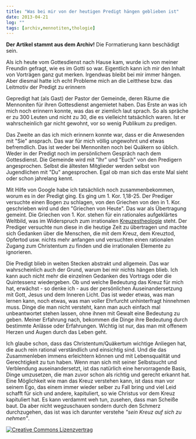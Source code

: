 ```yaml
---
title: "Was bei mir von der heutigen Predigt hängen geblieben ist"
date: 2013-04-21
log: ""
tags: [archiv,mennotiten,thologie]
---
```

**Der Artikel stammt aus dem Archiv!** Die Formatierung kann beschädigt sein.

Als ich heute vom Gottesdienst nach Hause kam, wurde ich von meiner Freundin gefragt, wie es im Gotti so war. Eigentlich kann ich mir den Inhalt von Vorträgen ganz gut merken. Irgendwas bleibt bei mir immer hängen. Aber diesmal hatte ich echt Probleme mich an die Leitthese bzw. das Leitmotiv der Predigt zu erinnern
<!--break-->
Gepredigt hat (als Gast) der Pastor der Gemeinde, deren Räume die Mennoniten für ihren Gottesdienst angemietet haben. Das Erste an was ich mich noch erinnern konnte, was das er ziemlich laut sprach. So als spräche er zu 300 Leuten und nicht zu 30, die es vielleicht tatsächlich waren. Ist er wahrscheinlich gar nicht gewohnt, vor so wenig Publikum zu predigen. 

Das Zweite an das ich mich erinnern konnte war, dass er die Anwesenden mit "Sie" ansprach.  Das war für mich völlig ungewohnt und etwas befremdlich. Das ist weder bei Mennoniten noch bei Quäkern so üblich. Weder in der Predigt noch im persönlichem Gespräch nach dem Gottesdienst. Die Gemeinde wird mit "Ihr" und "Euch" von den Predigern angesprochen. Selbst die ältesten Mitglieder werden selbst von Jugendlichen mit "Du" angesprochen. Egal ob man sich das erste Mal sieht oder schon jahrelang kennt.  

Mit Hilfe von Google habe ich tatsächlich noch zusammenbekommen, worum es in der Predigt ging. Es ging um 1. Kor. 1,18-25. Der Prediger versuchte einen Bogen zu schlagen, von den Griechen von den in 1. Kor. geschrieben wird und den "Griechen von Heute". Das war als Übertragung gemeint. Die  Griechen von 1. Kor. stehen für ein rationales aufgeklärtes Weltbild, was im Widerspruch zum irrationalen <a href="">Kreuzestheologie</a> steht. Der Prediger versuchte nun diese in die heutige Zeit zu übertragen und machte sich Gedanken über die Menschen, die mit dem Kreuz, dem Kreuztod, Opfertod usw. nichts mehr anfangen und versuchten einen rationalen Zugang zum Christentum zu finden und die irrationalen Elemente zu ignorieren.

 Die Predigt blieb in weiten Stecken abstrakt und allgemein. Das war wahrscheinlich auch der Grund, warum bei mir nichts hängen blieb. Ich kann auch nicht mehr die einzelnen Gedanken des Vortrags oder die Quintessenz wiedergeben. Ob und welche Bedeutung das Kreuz für mich hat, erwächst - so denke ich - aus der persönlichen Auseinandersetzung mit Gott, Jesus und dem Inneren Licht. Das ist weder etwas, was man lernen kann, noch etwas, was man voller Ehrfurcht unhinterfragt hinnehmen muss. Dinge die man nicht versteht, kann man auch einfach mal unbeantwortet stehen lassen, ohne ihnen mit Gewalt eine Bedeutung zu geben. Meiner Erfahrung nach, bekommen die Dinge ihre Bedeutung durch bestimmte Anlässe oder Erfahrungen. Wichtig ist nur, das man mit offenem Herzen und Augen durch das Leben geht. 

Ich glaube schon, dass das Christentum/Quäkertum wichtige Anliegen hat, die auch rein rational verständlich und einsichtig sind. Und die das Zusammenleben immens erleichtern können und mit Lebensqualität und Gerechtigkeit zu tun haben. Wenn man sich mit seiner Selbstsucht und Verblendung auseinandersetzt, ist das natürlich eine hervorragende Basis, Dinge umzusetzen, die man zuvor schon als richtig und gerecht erkannt hat. Eine Möglichkeit wie man das Kreuz verstehen kann, ist dass man vor seinem Ego, das einem immer wieder selber zu Fall bring und viel Leid schafft für sich und andere,  kapituliert, so wie Christus vor dem Kreuz kapituliert hat. Es kann verdammt weh tun, zusehen, dass man Scheiße baut. Da aber nicht wegzuschauen sondern durch den Schmerz durchzugehen, das ist was ich darunter verstehe <i>"sein Kreuz auf sich zu nehmen"</i>.


<a rel="license" href="http://creativecommons.org/licenses/by-sa/3.0/"><img alt="Creative Commons Lizenzvertrag" style="border-width:0" src="http://i.creativecommons.org/l/by-sa/3.0/88x31.png" /></a>
